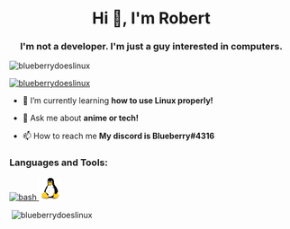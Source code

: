 <h1 align="center">Hi 👋, I'm Robert</h1>
<h3 align="center">I'm not a developer. I'm just a guy interested in computers.</h3>

<p align="left"> <img src="https://komarev.com/ghpvc/?username=blueberrydoeslinux&label=Profile%20views&color=0e75b6&style=flat" alt="blueberrydoeslinux" /> </p>

<p align="left"> <a href="https://github.com/ryo-ma/github-profile-trophy"><img src="https://github-profile-trophy.vercel.app/?username=blueberrydoeslinux" alt="blueberrydoeslinux" /></a> </p>

- 🌱 I’m currently learning **how to use Linux properly!**

- 💬 Ask me about **anime or tech!**

- 📫 How to reach me **My discord is Blueberry#4316**


<h3 align="left">Languages and Tools:</h3>
<p align="left"> <a href="https://www.gnu.org/software/bash/" target="_blank"> <img src="https://www.vectorlogo.zone/logos/gnu_bash/gnu_bash-icon.svg" alt="bash" width="40" height="40"/> </a> <a href="https://www.linux.org/" target="_blank"> <img src="https://raw.githubusercontent.com/devicons/devicon/master/icons/linux/linux-original.svg" alt="linux" width="40" height="40"/> </a> </p>

<p>&nbsp;<img align="center" src="https://github-readme-stats.vercel.app/api?username=blueberrydoeslinux&show_icons=true&locale=en" alt="blueberrydoeslinux" /></p>

